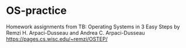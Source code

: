 # OS-practice
Homework assignments from TB: 
Operating Systems in 3 Easy Steps 
    by Remzi H. Arpaci-Dusseau and Andrea C. Arpaci-Dusseau
https://pages.cs.wisc.edu/~remzi/OSTEP/
